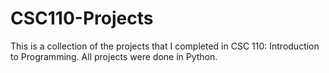 # CSC110-Projects

This is a collection of the projects that I completed in CSC 110: Introduction to Programming. All projects were done in Python.
